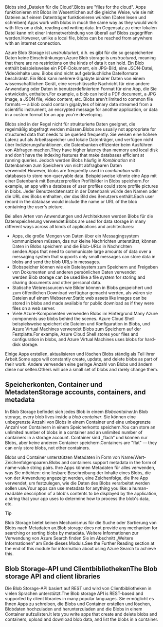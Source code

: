 <span data-ttu-id="3a578-101">Blobs sind „Dateien für die Cloud“.</span><span class="sxs-lookup"><span data-stu-id="3a578-101">Blobs are "files for the cloud".</span></span> <span data-ttu-id="3a578-102">Apps funktionieren mit Blobs im Wesentlichen auf die gleiche Weise, wie sie mit Dateien auf einem Datenträger funktionieren würden (Daten lesen und schreiben).</span><span class="sxs-lookup"><span data-stu-id="3a578-102">Apps work with blobs in much the same way as they would work with files on a disk, reading and writing data.</span></span> <span data-ttu-id="3a578-103">Im Gegensatz zu einer lokalen Datei kann mit einer Internetverbindung von überall auf Blobs zugegriffen werden.</span><span class="sxs-lookup"><span data-stu-id="3a578-103">However, unlike a local file, blobs can be reached from anywhere with an internet connection.</span></span>

<span data-ttu-id="3a578-104">Azure Blob Storage ist *unstrukturiert*, d.h. es gibt für die so gespeicherten Daten keine Einschränkungen.</span><span class="sxs-lookup"><span data-stu-id="3a578-104">Azure Blob storage is *unstructured*, meaning that there are no restrictions on the kinds of data it can hold.</span></span> <span data-ttu-id="3a578-105">Ein Blob enthält beispielsweise ein PDF-Dokument, ein JPG-Bild, eine JSON-Datei, Videoinhalte usw. Blobs sind nicht auf gebräuchliche Dateiformate beschränkt. Ein Blob kann mehrere Gigabyte binärer Daten von einem wissenschaftlichen Gerät, eine verschlüsselte Nachricht für eine andere Anwendung oder Daten in benutzerdefiniertem Format für eine App, die Sie entwickeln, enthalten.</span><span class="sxs-lookup"><span data-stu-id="3a578-105">For example, a blob can hold a PDF document, a JPG image, a JSON file, video content, etc. Blobs aren't limited to common file formats &mdash; a blob could contain gigabytes of binary data streamed from a scientific instrument, an encrypted message for another application, or data in a custom format for an app you're developing.</span></span>

<span data-ttu-id="3a578-106">Blobs sind in der Regel nicht für strukturierte Daten geeignet, die regelmäßig abgefragt werden müssen.</span><span class="sxs-lookup"><span data-stu-id="3a578-106">Blobs are usually not appropriate for structured data that needs to be queried frequently.</span></span> <span data-ttu-id="3a578-107">Sie weisen eine höhere Latenz auf als Arbeitsspeicher und lokale Datenträger, und verfügen nicht über Indizierungsfunktionen, die Datenbanken effizienter beim Ausführen von Abfragen machen.</span><span class="sxs-lookup"><span data-stu-id="3a578-107">They have higher latency than memory and local disk and don't have the indexing features that make databases efficient at running queries.</span></span> <span data-ttu-id="3a578-108">Jedoch werden Blobs häufig in *Kombination* mit Datenbanken zum Speichern von nicht abfragbaren Daten verwendet.</span><span class="sxs-lookup"><span data-stu-id="3a578-108">However, blobs are frequently used in *combination* with databases to store non-queryable data.</span></span> <span data-ttu-id="3a578-109">Beispielsweise könnte eine App mit einer Datenbank mit Benutzerprofilen Profilbilder in Blobs speichern.</span><span class="sxs-lookup"><span data-stu-id="3a578-109">For example, an app with a database of user profiles could store profile pictures in blobs.</span></span> <span data-ttu-id="3a578-110">Jeder Benutzerdatensatz in der Datenbank würde den Namen oder die URL des Blobs enthalten, der das Bild des Benutzers enthält.</span><span class="sxs-lookup"><span data-stu-id="3a578-110">Each user record in the database would include the name or URL of the blob containing the user's picture.</span></span>

<span data-ttu-id="3a578-111">Bei allen Arten von Anwendungen und Architekturen werden Blobs für die Datenspeicherung verwendet:</span><span class="sxs-lookup"><span data-stu-id="3a578-111">Blobs are used for data storage in many different ways across all kinds of applications and architectures:</span></span>

* <span data-ttu-id="3a578-112">Apps, die große Mengen von Daten über ein Messagingsystem kommunizieren müssen, das nur kleine Nachrichten unterstützt, können Daten in Blobs speichern und die Blob-URLs in Nachrichten senden.</span><span class="sxs-lookup"><span data-stu-id="3a578-112">Apps that need to communicate large amounts of data over a messaging system that supports only small messages can store data in blobs and send the blob URLs in messages.</span></span>
* <span data-ttu-id="3a578-113">Blobspeicher können wie ein Dateisystem zum Speichern und Freigeben von Dokumenten und anderen persönlichen Daten verwendet werden.</span><span class="sxs-lookup"><span data-stu-id="3a578-113">Blob storage can be used like a file system for storing and sharing documents and other personal data.</span></span>
* <span data-ttu-id="3a578-114">Statische Webressourcen wie Bilder können in Blobs gespeichert und zum öffentlichen Download verfügbar gemacht werden, als wären sie Dateien auf einem Webserver.</span><span class="sxs-lookup"><span data-stu-id="3a578-114">Static web assets like images can be stored in blobs and made available for public download as if they were files on a web server.</span></span>
* <span data-ttu-id="3a578-115">Viele Azure-Komponenten verwenden Blobs im Hintergrund.</span><span class="sxs-lookup"><span data-stu-id="3a578-115">Many Azure components use blobs behind the scenes.</span></span> <span data-ttu-id="3a578-116">Azure Cloud Shell beispielsweise speichert die Dateien und Konfiguration in Blobs, und Azure Virtual Machines verwendet Blobs zum Speichern auf der Festplatte.</span><span class="sxs-lookup"><span data-stu-id="3a578-116">For example, Azure Cloud Shell stores your files and configuration in blobs, and Azure Virtual Machines uses blobs for hard-disk storage.</span></span>

<span data-ttu-id="3a578-117">Einige Apps erstellen, aktualisieren und löschen Blobs ständig als Teil ihrer Arbeit.</span><span class="sxs-lookup"><span data-stu-id="3a578-117">Some apps will constantly create, update, and delete blobs as part of their work.</span></span> <span data-ttu-id="3a578-118">Andere verwenden eine geringe Anzahl von Blobs und ändern diese nur selten.</span><span class="sxs-lookup"><span data-stu-id="3a578-118">Others will use a small set of blobs and rarely change them.</span></span>

## <a name="storage-accounts-containers-and-metadata"></a><span data-ttu-id="3a578-119">Speicherkonten, Container und Metadaten</span><span class="sxs-lookup"><span data-stu-id="3a578-119">Storage accounts, containers, and metadata</span></span>

<span data-ttu-id="3a578-120">In Blob Storage befindet sich jedes Blob in einem *Blobcontainer*.</span><span class="sxs-lookup"><span data-stu-id="3a578-120">In Blob storage, every blob lives inside a *blob container*.</span></span> <span data-ttu-id="3a578-121">Sie können eine unbegrenzte Anzahl von Blobs in einem Container und eine unbegrenzte Anzahl von Containern in einem Speicherkonto speichern.</span><span class="sxs-lookup"><span data-stu-id="3a578-121">You can store an unlimited number of blobs in a container and an unlimited number of containers in a storage account.</span></span> <span data-ttu-id="3a578-122">Container sind „flach“ und können nur Blobs, aber keine anderen Container speichern.</span><span class="sxs-lookup"><span data-stu-id="3a578-122">Containers are "flat" &mdash; they can only store blobs, not other containers.</span></span>

<span data-ttu-id="3a578-123">Blobs und Container unterstützen Metadaten in Form von Name/Wert-Zeichenfolgenpaaren.</span><span class="sxs-lookup"><span data-stu-id="3a578-123">Blobs and containers support metadata in the form of name-value string pairs.</span></span> <span data-ttu-id="3a578-124">Ihre Apps können Metadaten für alles verwenden, was Sie möchten: eine lesbare Beschreibung der Inhalte eines Blobs, die von der Anwendung angezeigt werden, eine Zeichenfolge, die Ihre App verwendet, um festzulegen, wie die Daten des Blobs verarbeitet werden sollen usw.</span><span class="sxs-lookup"><span data-stu-id="3a578-124">Your apps can use metadata for anything you like: a human-readable description of a blob's contents to be displayed by the application, a string that your app uses to determine how to process the blob's data, etc.</span></span>

> [!TIP]
> <span data-ttu-id="3a578-125">Blob Storage bietet keinen Mechanismus für die Suche oder Sortierung von Blobs nach Metadaten an.</span><span class="sxs-lookup"><span data-stu-id="3a578-125">Blob storage does not provide any mechanism for searching or sorting blobs by metadata.</span></span> <span data-ttu-id="3a578-126">Weitere Informationen zur Verwendung von Azure Search finden Sie im Abschnitt „Weitere Informationen“ am Ende dieses Moduls.</span><span class="sxs-lookup"><span data-stu-id="3a578-126">See the Further Reading section at the end of this module for information about using Azure Search to achieve this.</span></span>

## <a name="the-blob-storage-api-and-client-libraries"></a><span data-ttu-id="3a578-127">Blob Storage-API und Clientbibliotheken</span><span class="sxs-lookup"><span data-stu-id="3a578-127">The Blob storage API and client libraries</span></span>

<span data-ttu-id="3a578-128">Die Blob Storage-API basiert auf REST und wird von Clientbibliotheken in vielen Sprachen unterstützt.</span><span class="sxs-lookup"><span data-stu-id="3a578-128">The Blob storage API is REST-based and supported by client libraries in many popular languages.</span></span> <span data-ttu-id="3a578-129">Sie ermöglicht es Ihnen Apps zu schreiben, die Blobs und Container erstellen und löschen, Blobdaten hochzuladen und herunterzuladen und die Blobs in einem Container aufzulisten.</span><span class="sxs-lookup"><span data-stu-id="3a578-129">It lets you write apps that create and delete blobs and containers, upload and download blob data, and list the blobs in a container.</span></span>